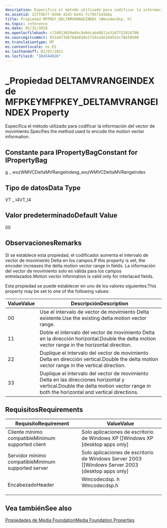 ```yaml
---
description: Especifica el método utilizado para codificar la información del vector de movimiento.
ms.assetid: 22ffdb77-9266-42e5-be41-fc7457141bba
title: Propiedad MFPKEY_DELTAMVRANGEINDEX (Wmcodecdsp. h)
ms.topic: reference
ms.date: 05/31/2018
ms.openlocfilehash: c72d923659e64c9a0dcab40811e31d7752924700
ms.sourcegitcommit: 831e8f3db78ab820e1710cede244553c70e50500
ms.translationtype: MT
ms.contentlocale: es-ES
ms.lasthandoff: 01/07/2021
ms.locfileid: "104544926"
---
```

# <a name="mfpkey_deltamvrangeindex-property"></a><span data-ttu-id="bcf64-103">\_Propiedad DELTAMVRANGEINDEX de MFPKEY</span><span class="sxs-lookup"><span data-stu-id="bcf64-103">MFPKEY\_DELTAMVRANGEINDEX Property</span></span>

<span data-ttu-id="bcf64-104">Especifica el método utilizado para codificar la información del vector de movimiento.</span><span class="sxs-lookup"><span data-stu-id="bcf64-104">Specifies the method used to encode the motion vector information.</span></span>

## <a name="constant-for-ipropertybag"></a><span data-ttu-id="bcf64-105">Constante para IPropertyBag</span><span class="sxs-lookup"><span data-stu-id="bcf64-105">Constant for IPropertyBag</span></span>

<span data-ttu-id="bcf64-106">g \_ wszWMVCDeltaMVRangeIndex</span><span class="sxs-lookup"><span data-stu-id="bcf64-106">g\_wszWMVCDeltaMVRangeIndex</span></span>

## <a name="data-type"></a><span data-ttu-id="bcf64-107">Tipo de datos</span><span class="sxs-lookup"><span data-stu-id="bcf64-107">Data Type</span></span>

<span data-ttu-id="bcf64-108">VT \_ I4</span><span class="sxs-lookup"><span data-stu-id="bcf64-108">VT\_I4</span></span>

## <a name="default-value"></a><span data-ttu-id="bcf64-109">Valor predeterminado</span><span class="sxs-lookup"><span data-stu-id="bcf64-109">Default Value</span></span>

<span data-ttu-id="bcf64-110">0</span><span class="sxs-lookup"><span data-stu-id="bcf64-110">0</span></span>

## <a name="remarks"></a><span data-ttu-id="bcf64-111">Observaciones</span><span class="sxs-lookup"><span data-stu-id="bcf64-111">Remarks</span></span>

<span data-ttu-id="bcf64-112">Si se establece esta propiedad, el codificador aumenta el intervalo de vector de movimiento Delta en los campos.</span><span class="sxs-lookup"><span data-stu-id="bcf64-112">If this property is set, the encoder increases the delta motion vector range in fields.</span></span> <span data-ttu-id="bcf64-113">La información del vector de movimiento solo es válida para los campos entrelazados.</span><span class="sxs-lookup"><span data-stu-id="bcf64-113">Motion vector information is valid only for interlaced fields.</span></span>

<span data-ttu-id="bcf64-114">Esta propiedad se puede establecer en uno de los valores siguientes:</span><span class="sxs-lookup"><span data-stu-id="bcf64-114">This property may be set to one of the following values:</span></span>



| <span data-ttu-id="bcf64-115">Value</span><span class="sxs-lookup"><span data-stu-id="bcf64-115">Value</span></span> | <span data-ttu-id="bcf64-116">Descripción</span><span class="sxs-lookup"><span data-stu-id="bcf64-116">Description</span></span>                                                                          |
|-------|--------------------------------------------------------------------------------------|
| <span data-ttu-id="bcf64-117">0</span><span class="sxs-lookup"><span data-stu-id="bcf64-117">0</span></span>     | <span data-ttu-id="bcf64-118">Use el intervalo de vector de movimiento Delta existente.</span><span class="sxs-lookup"><span data-stu-id="bcf64-118">Use the existing delta motion vector range.</span></span>                                          |
| <span data-ttu-id="bcf64-119">1</span><span class="sxs-lookup"><span data-stu-id="bcf64-119">1</span></span>     | <span data-ttu-id="bcf64-120">Doble el intervalo del vector de movimiento Delta en la dirección horizontal.</span><span class="sxs-lookup"><span data-stu-id="bcf64-120">Double the delta motion vector range in the horizontal direction.</span></span>                    |
| <span data-ttu-id="bcf64-121">2</span><span class="sxs-lookup"><span data-stu-id="bcf64-121">2</span></span>     | <span data-ttu-id="bcf64-122">Duplique el intervalo del vector de movimiento Delta en dirección vertical.</span><span class="sxs-lookup"><span data-stu-id="bcf64-122">Double the delta motion vector range in the vertical direction.</span></span>                      |
| <span data-ttu-id="bcf64-123">3</span><span class="sxs-lookup"><span data-stu-id="bcf64-123">3</span></span>     | <span data-ttu-id="bcf64-124">Duplique el intervalo del vector de movimiento Delta en las direcciones horizontal y vertical.</span><span class="sxs-lookup"><span data-stu-id="bcf64-124">Double the delta motion vector range in both the horizontal and vertical directions.</span></span> |



 

## <a name="requirements"></a><span data-ttu-id="bcf64-125">Requisitos</span><span class="sxs-lookup"><span data-stu-id="bcf64-125">Requirements</span></span>



| <span data-ttu-id="bcf64-126">Requisito</span><span class="sxs-lookup"><span data-stu-id="bcf64-126">Requirement</span></span> | <span data-ttu-id="bcf64-127">Value</span><span class="sxs-lookup"><span data-stu-id="bcf64-127">Value</span></span> |
|-------------------------------------|-----------------------------------------------------------------------------------------|
| <span data-ttu-id="bcf64-128">Cliente mínimo compatible</span><span class="sxs-lookup"><span data-stu-id="bcf64-128">Minimum supported client</span></span><br/> | <span data-ttu-id="bcf64-129">Solo aplicaciones de escritorio de Windows XP \[\]</span><span class="sxs-lookup"><span data-stu-id="bcf64-129">Windows XP \[desktop apps only\]</span></span><br/>                                             |
| <span data-ttu-id="bcf64-130">Servidor mínimo compatible</span><span class="sxs-lookup"><span data-stu-id="bcf64-130">Minimum supported server</span></span><br/> | <span data-ttu-id="bcf64-131">Solo aplicaciones de escritorio de Windows Server 2003 \[\]</span><span class="sxs-lookup"><span data-stu-id="bcf64-131">Windows Server 2003 \[desktop apps only\]</span></span><br/>                                    |
| <span data-ttu-id="bcf64-132">Encabezado</span><span class="sxs-lookup"><span data-stu-id="bcf64-132">Header</span></span><br/>                   | <dl> <span data-ttu-id="bcf64-133"><dt>Wmcodecdsp. h</dt></span><span class="sxs-lookup"><span data-stu-id="bcf64-133"><dt>Wmcodecdsp.h</dt></span></span> </dl> |



## <a name="see-also"></a><span data-ttu-id="bcf64-134">Vea también</span><span class="sxs-lookup"><span data-stu-id="bcf64-134">See also</span></span>

<dl> <dt>

[<span data-ttu-id="bcf64-135">Propiedades de Media Foundation</span><span class="sxs-lookup"><span data-stu-id="bcf64-135">Media Foundation Properties</span></span>](media-foundation-properties.md)
</dt> </dl>

 

 




